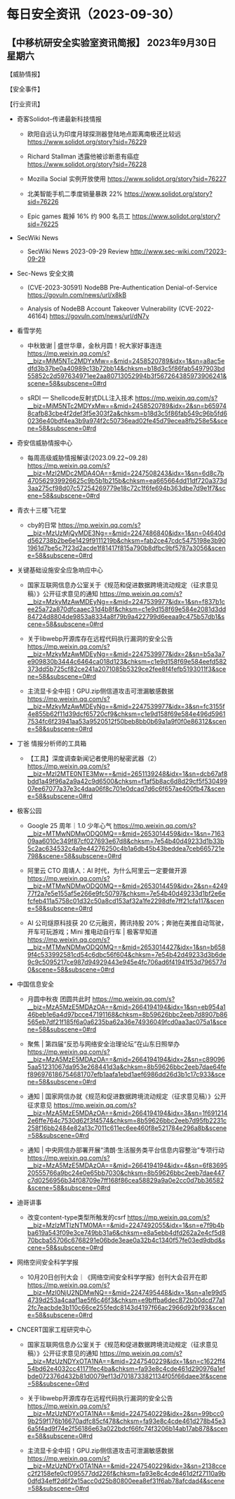 # 每日安全资讯（2023-09-30）

【中移杭研安全实验室资讯简报】
2023年9月30日 星期六
---------------------------
【威胁情报】

【安全事件】

【行业资讯】

- 奇客Solidot–传递最新科技情报
  - 欧阳自远认为印度月球探测器登陆地点距离南极还比较远
https://www.solidot.org/story?sid=76229

  - Richard Stallman 透露他被诊断患有癌症
https://www.solidot.org/story?sid=76228

  - Mozilla Social 实例开放使用
https://www.solidot.org/story?sid=76227

  - 北美智能手机二季度销量暴跌 22%
https://www.solidot.org/story?sid=76226

  - Epic games 裁掉 16% 约 900 名员工
https://www.solidot.org/story?sid=76225

- SecWiki News
  - SecWiki News 2023-09-29 Review
http://www.sec-wiki.com/?2023-09-29

- Sec-News 安全文摘
  - (CVE-2023-30591) NodeBB Pre-Authentication Denial-of-Service
https://govuln.com/news/url/x8kB

  - Analysis of NodeBB Account Takeover Vulnerability (CVE-2022-46164)
https://govuln.com/news/url/dN7y

- 看雪学苑
  - 中秋致谢 | 盛世华章，金秋月圆！祝大家好事连连
https://mp.weixin.qq.com/s?__biz=MjM5NTc2MDYxMw==&mid=2458520789&idx=1&sn=a8ac5edfd3b37be0a40989c13b72bb14&chksm=b18d3c5f86fab5497903bd55852c2d597634971ee2aa80713052994b3f567264385973906241&scene=58&subscene=0#rd

  - sRDI — Shellcode反射式DLL注入技术
https://mp.weixin.qq.com/s?__biz=MjM5NTc2MDYxMw==&mid=2458520789&idx=2&sn=b659748cafb83cbe4f2def3f5e303f2a&chksm=b18d3c5f86fab549c96b5fd60236e40bdf4ea3b9a974f2c50736ead02fe45d79ecea8fb258e5&scene=58&subscene=0#rd

- 奇安信威胁情报中心
  - 每周高级威胁情报解读(2023.09.22~09.28)
https://mp.weixin.qq.com/s?__biz=MzI2MDc2MDA4OA==&mid=2247508243&idx=1&sn=6d8c7b470562939926625c9b5b1b215b&chksm=ea665664dd11df720a373d3aa275cf98d07c57254269779e18c72c1f6fe694b363dbe7d9e1f7&scene=58&subscene=0#rd

- 青衣十三楼飞花堂
  - cby的日常
https://mp.weixin.qq.com/s?__biz=MzUzMjQyMDE3Ng==&mid=2247486840&idx=1&sn=04640dd562738b2be6e1429f9111219b&chksm=fab2ce47cdc5475198e3b901961d7be5c7f23d2acde1f81417f815a790b8dfbc9bf5787a3056&scene=58&subscene=0#rd

- 关键基础设施安全应急响应中心
  - 国家互联网信息办公室关于《规范和促进数据跨境流动规定（征求意见稿）》公开征求意见的通知
https://mp.weixin.qq.com/s?__biz=MzkyMzAwMDEyNg==&mid=2247539977&idx=1&sn=f837b1cee25a72a870dfcaaec31d4b8f&chksm=c1e9d158f69e584e2081d3dd84724d8804de9853a8334a8f79b9a422799d6eeaa9c475b57db1&scene=58&subscene=0#rd

  - 关于libwebp开源库存在远程代码执行漏洞的安全公告
https://mp.weixin.qq.com/s?__biz=MzkyMzAwMDEyNg==&mid=2247539977&idx=2&sn=b5a3a7e909830b3444c6464ca018d123&chksm=c1e9d158f69e584eefd582373dd5b725cf82ce241a2071085b5329ce2fee8f4fefb5193011f3&scene=58&subscene=0#rd

  - 主流显卡全中招！GPU.zip侧信道攻击可泄漏敏感数据
https://mp.weixin.qq.com/s?__biz=MzkyMzAwMDEyNg==&mid=2247539977&idx=3&sn=fc3155f4e855b62f11d39dcf65720cf9&chksm=c1e9d158f69e584e496d59617534fc6f23941aa53a9520512f50beb8bb0b69a1a9f0f0e86312&scene=58&subscene=0#rd

- 丁爸 情报分析师的工具箱
  - 【工具】深度调查新闻记者使用的秘密武器（2）
https://mp.weixin.qq.com/s?__biz=MzI2MTE0NTE3Mw==&mid=2651139248&idx=1&sn=dcb67af8bdd1a49f96a2a9a42c9d6500&chksm=f1af5b8ac6d8d29cf5f53049907ee67077a37e3c4daa06f8c701e0dcad7d6c6f657ae400fb47&scene=58&subscene=0#rd

- 极客公园
  - Google 25 周年｜1.0  少年心气
https://mp.weixin.qq.com/s?__biz=MTMwNDMwODQ0MQ==&mid=2653014459&idx=1&sn=716309aa6010c349f87cf027693e67d8&chksm=7e54b40d49233d1b33b5c2ac634532c4a9e44276250c4b1a6db45b43beddea7ceb665721e798&scene=58&subscene=0#rd

  - 阿里云 CTO 周靖人：AI 时代，为什么阿里云一定要做开源
https://mp.weixin.qq.com/s?__biz=MTMwNDMwODQ0MQ==&mid=2653014459&idx=2&sn=424977f2a7e5e155af5e266e9fc50797&chksm=7e54b40d49233d1bf2e6efcfeb411a5758c01d32c50a8cd153af32a1fe2298dfe7ff21cfa117&scene=58&subscene=0#rd

  - AI 公司燧原科技获 20 亿元融资，腾讯持股 20%；奔驰在美推自动驾驶，开车可玩游戏；Mini 推电动自行车 | 极客早知道
https://mp.weixin.qq.com/s?__biz=MTMwNDMwODQ0MQ==&mid=2653014427&idx=1&sn=b6589f4c533992581cd54c6dbc56f604&chksm=7e54b42d49233d3b6de9c9c5095217ce987d94929443e945e4fc706ad6f41941f53d796577d0&scene=58&subscene=0#rd

- 中国信息安全
  - 月圆中秋夜 团圆共此时
https://mp.weixin.qq.com/s?__biz=MzA5MzE5MDAzOA==&mid=2664194194&idx=1&sn=eb954a146beb1e6a4d97bcce47191168&chksm=8b59626bbc2eeb7d8907b86565eb7df21f185f6a0a6235ba62a36e74936049fcd0aa3ac075a1&scene=58&subscene=0#rd

  - 聚焦 | 第四届“反恐与网络安全治理论坛”在山东日照举办
https://mp.weixin.qq.com/s?__biz=MzA5MzE5MDAzOA==&mid=2664194194&idx=2&sn=c890965aa51231067da953e268441d3a&chksm=8b59626bbc2eeb7dae64fef896976186754681707efb1aafa1ebd1aef6986dd26d3b1c17c933&scene=58&subscene=0#rd

  - 通知 | 国家网信办就《规范和促进数据跨境流动规定（征求意见稿）》公开征求意见
https://mp.weixin.qq.com/s?__biz=MzA5MzE5MDAzOA==&mid=2664194194&idx=3&sn=1f6912142e6ffe764c7530d62f3f4574&chksm=8b59626bbc2eeb7d95fb2231c258f16bb2484e82a13c7011c611ec6ee460f8e521784e296a8b&scene=58&subscene=0#rd

  - 通知 | 中央网信办部署开展“清朗·生活服务类平台信息内容整治”专项行动
https://mp.weixin.qq.com/s?__biz=MzA5MzE5MDAzOA==&mid=2664194194&idx=4&sn=6f8369520555766a9bc24e0e65bb7030&chksm=8b59626bbc2eeb7dae447c7d0256956b34f08709e7ff168f86cea58829a9a0e2cc0d7bb36582&scene=58&subscene=0#rd

- 迪哥讲事
  - 改变content-type类型所触发的csrf
https://mp.weixin.qq.com/s?__biz=MzIzMTIzNTM0MA==&mid=2247492055&idx=1&sn=e7f9b4bba619a543f09e3ce749bb31a6&chksm=e8a5ebb4dfd262a2e4cf5d870bcba55706c6768291e06bde3eae0a32b4c1340f57fe03ed9dbd&scene=58&subscene=0#rd

- 网络空间安全科学学报
  - 10月20日创刊大会｜《网络空间安全科学学报》创刊大会召开在即
https://mp.weixin.qq.com/s?__biz=MzI0NjU2NDMwNQ==&mid=2247495448&idx=1&sn=a1e99d54739d253a4caaf1ae5f6c46f3&chksm=e9bffba6dec872b00dcd77a12fc7eacbde3b110c66ce255fedc8143d4197f66ac2966d92bf93&scene=58&subscene=0#rd

- CNCERT国家工程研究中心
  - 国家互联网信息办公室关于《规范和促进数据跨境流动规定（征求意见稿）》公开征求意见的通知
https://mp.weixin.qq.com/s?__biz=MzUzNDYxOTA1NA==&mid=2247540229&idx=1&sn=c1622ff454bd62e4032cc41171fec4ba&chksm=fa93e8c4cde461d290976a1efbde072376d432b81d0079ef13d7018733821134f05f66daee3f&scene=58&subscene=0#rd

  - 关于libwebp开源库存在远程代码执行漏洞的安全公告
https://mp.weixin.qq.com/s?__biz=MzUzNDYxOTA1NA==&mid=2247540229&idx=2&sn=99bcc09b259f176b16670adfc85cf478&chksm=fa93e8c4cde461d278b45e36a5f4ad9f74e2f56186e63a022bdcf66fc74f3206b14ab17ab878&scene=58&subscene=0#rd

  - 主流显卡全中招！GPU.zip侧信道攻击可泄漏敏感数据
https://mp.weixin.qq.com/s?__biz=MzUzNDYxOTA1NA==&mid=2247540229&idx=3&sn=2138ccec2f2158efe0cf095577dd226f&chksm=fa93e8c4cde461d2f27110a9b0dfd34eff2d6f2e15acc0d25b80800eea8ef31f6ab78afcdad4&scene=58&subscene=0#rd


